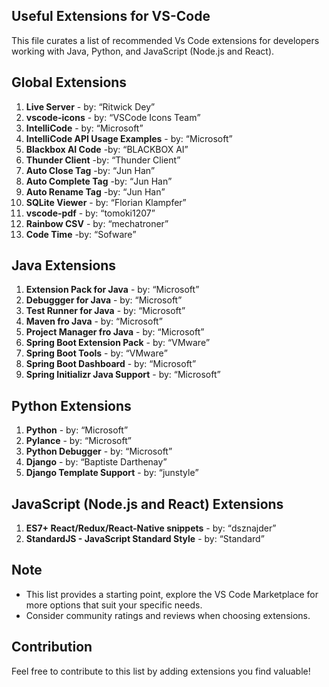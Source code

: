 ## Useful Extensions for VS-Code

This file curates a list of recommended Vs Code extensions for developers working with Java, Python, and JavaScript (Node.js and React).

<h2 id="globalExtensions"> Global Extensions </h2>

1. <strong>Live Server</strong> - by: <q>Ritwick Dey</q>
2. <strong>vscode-icons</strong> - by: <q>VSCode Icons Team</q>
3. <strong>IntelliCode</strong> - by: <q>Microsoft</q>
4. <strong>IntelliCode API Usage Examples</strong> - by: <q>Microsoft</q>
5. <strong>Blackbox AI Code</strong> -by: <q>BLACKBOX AI</q>
6. <strong>Thunder Client</strong> -by: <q>Thunder Client</q>
7. <strong>Auto Close Tag</strong> -by: <q>Jun Han</q>
8. <strong>Auto Complete Tag</strong> -by: <q>Jun Han</q>
9. <strong>Auto Rename Tag</strong> -by: <q>Jun Han</q>
10. <strong>SQLite Viewer</strong> - by: <q>Florian Klampfer</q>
11. <strong>vscode-pdf</strong> - by: <q>tomoki1207</q>
12. <strong>Rainbow CSV</strong> - by: <q>mechatroner</q>
13. <strong>Code Time</strong> -by: <q>Sofware</q>


<h2 id="javaExtensions"> Java Extensions </h2>

1. <strong>Extension Pack for Java</strong> - by: <q>Microsoft</q>
2. <strong>Debuggger for Java</strong> - by: <q>Microsoft</q>
3. <strong>Test Runner for Java</strong> - by: <q>Microsoft</q>
4. <strong>Maven fro Java</strong> - by: <q>Microsoft</q>
5. <strong>Project Manager fro Java</strong> - by: <q>Microsoft</q>
6. <strong>Spring Boot Extension Pack</strong> - by: <q>VMware</q>
7. <strong>Spring Boot Tools</strong> - by: <q>VMware</q>
8. <strong>Spring Boot Dashboard</strong> - by: <q>Microsoft</q>
9. <strong>Spring Initializr Java Support</strong> - by: <q>Microsoft</q>

   
<h2 id="pythonExtensions"> Python Extensions </h2>

1. <strong>Python</strong> - by: <q>Microsoft</q>
2. <strong>Pylance</strong> - by: <q>Microsoft</q>
3. <strong>Python Debugger</strong> - by: <q>Microsoft</q>
4. <strong>Django</strong> - by: <q>Baptiste Darthenay</q>
5. <strong>Django Template Support</strong> - by: <q>junstyle</q>


<h2 id="javaScriptExtensions"> JavaScript (Node.js and React) Extensions </h2>

1. <strong>ES7+ React/Redux/React-Native snippets</strong> - by: <q>dsznajder</q>
2. <strong>StandardJS - JavaScript Standard Style</strong> - by: <q>Standard</q>


<h2 id="note"> Note </h2>

* This list provides a starting point,  explore the VS Code Marketplace for more options that suit your specific needs.
* Consider community ratings and reviews when choosing extensions.


<h2 id="contribution"> Contribution </h2>

Feel free to contribute to this list by adding extensions you find valuable! 